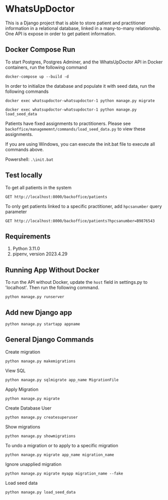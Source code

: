 # WhatsUpDoctor

This is a Django project that is able to store patient and practitioner information in a relational 
database, linked in a many-to-many relationship. One API is expose in order to get patient information.

## Docker Compose Run

To start Postgres, Postgres Adminer, and the WhatsUpDoctor API in Docker containers, run the following command

`docker-compose up --build -d`

In order to initialize the database and populate it with seed data, run the following commands

`docker exec whatsupdoctor-whatsupdoctor-1 python manage.py migrate`

`docker exec whatsupdoctor-whatsupdoctor-1 python manage.py load_seed_data`

Patients have fixed assignments to practitioners. Please see `backoffice/managememnt/commands/load_seed_data.py` 
to view these assignments.

If you are using Windows, you can execute the init.bat file to execute all commands above.

Powershell: `.\init.bat`

## Test locally

To get all patients in the system

`GET http://localhost:8000/backoffice/patients`

To only get patients linked to a specific practitioner, add `hpcsanumber` query parameter

`GET http://localhost:8000/backoffice/patients?hpcsanumber=B9876543`

## Requirements

1. Python 3.11.0 
1. pipenv, version 2023.4.29

## Running App Without Docker

To run the API without Docker, update the `host` field in settings.py to 'localhost'. Then run the following command.

`python manage.py runserver`

## Add new Django app

`python manage.py startapp appname`

## General Django Commands

Create migration

`python manage.py makemigrations`

View SQL

`python manage.py sqlmigrate app_name MigrationFile`

Apply Migration

`python manage.py migrate`

Create Database User

`python manage.py createsuperuser`

Show migrations

`python manage.py showmigrations`

To undo a migration or to apply to a specific migration

`python manage.py migrate app_name migration_name`

Ignore unapplied migration

`python manage.py migrate myapp migration_name --fake`

Load seed data

`python manage.py load_seed_data`
